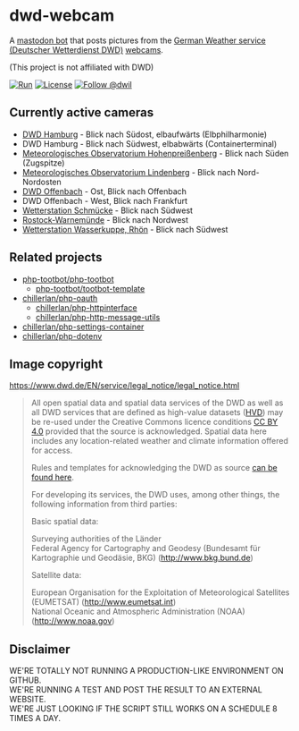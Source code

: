# dwd-webcam

A [mastodon bot][follow] that posts pictures from the [German Weather service (Deutscher Wetterdienst DWD)](https://www.dwd.de/EN/Home/home_node.html) [webcams](https://opendata.dwd.de/weather/webcam/).

(This project is not affiliated with DWD)

[![Run][gh-action-badge]][gh-action]
[![License][license-badge]][license]
[![Follow @dwil][follow-badge]][follow]

[gh-action-badge]: https://img.shields.io/github/actions/workflow/status/php-tootbot/dwd-webcam/run.yml?branch=main&logo=github
[gh-action]: https://github.com/php-tootbot/dwd-webcam/actions/workflows/run.yml?query=branch%3Amain
[license-badge]: https://img.shields.io/badge/license-MIT-green.svg
[license]: https://github.com/php-tootbot/dwil/blob/main/LICENSE-MIT
[follow-badge]: https://img.shields.io/mastodon/follow/110734582408647546?domain=https%3A%2F%2Fbotsin.space&logo=mastodon&style=flat
[follow]: https://botsin.space/@dwd_webcam

## Currently active cameras

- [DWD Hamburg](https://www.google.com/maps/place/DWD+-+Niederlassung+Hamburg/@53.5468447,9.9668499,254m/data=!3m1!1e3!4m6!3m5!1s0x47b18f7321a8fc45:0x3d232af4986f5c89!8m2!3d53.5466613!4d9.9668693!16s%2Fg%2F11b6dpjzvr!5m1!1e4?entry=ttu) - Blick nach Südost, elbaufwärts (Elbphilharmonie)
- DWD Hamburg - Blick nach Südwest, elbabwärts (Containerterminal)
- [Meteorologisches Observatorium Hohenpreißenberg](https://www.google.com/maps/place/Deutscher+Wetterdienst+Meteorologisches+Observatorium/@47.800421,11.0083469,1399m/data=!3m1!1e3!4m10!1m2!2m1!1sMeteorologisches+Observatorium+Hohenprei%C3%9Fenberg!3m6!1s0x479c4bef8a600c37:0x366ece10f684b12c!8m2!3d47.8014781!4d11.0095483!15sCi9NZXRlb3JvbG9naXNjaGVzIE9ic2VydmF0b3JpdW0gSG9oZW5wZWnDn2VuYmVyZ1oxIi9tZXRlb3JvbG9naXNjaGVzIG9ic2VydmF0b3JpdW0gaG9oZW5wZWnDn2VuYmVyZ5IBGHdlYXRoZXJfZm9yZWNhc3Rfc2VydmljZZoBJENoZERTVWhOTUc5blMwVkpRMEZuU1VONWNrbGhaalJSUlJBQuABAA!16s%2Fg%2F120t41mg!5m1!1e4?entry=ttu) - Blick nach Süden (Zugspitze)
- [Meteorologisches Observatorium Lindenberg](https://www.google.com/maps/place/Meteorological+Observatory+Lindenberg/@52.2048045,14.1235898,4681m/data=!3m1!1e3!4m14!1m7!3m6!1s0x47078ca7e525c6bb:0x8d488da2db3ef552!2sMeteorological+Observatory+Lindenberg!8m2!3d52.2095718!4d14.1185483!16s%2Fg%2F122hpc5l!3m5!1s0x47078ca7e525c6bb:0x8d488da2db3ef552!8m2!3d52.2095718!4d14.1185483!16s%2Fg%2F122hpc5l!5m1!1e4?entry=ttu) - Blick nach Nord-Nordosten
- [DWD Offenbach](https://www.google.com/maps/place/Deutscher+Wetterdienst/@50.1019289,8.7429667,4365m/data=!3m1!1e3!4m6!3m5!1s0x47bd0e70c78fb01b:0x6223bc7a43506ad9!8m2!3d50.1026611!4d8.7479084!16s%2Fg%2F1pp2vbj9x!5m1!1e4?entry=ttu) - Ost, Blick nach Offenbach
- DWD Offenbach - West, Blick nach Frankfurt
- [Wetterstation Schmücke](https://www.google.com/maps/search/Wetterstation+Schm%C3%BCcke/@50.6531716,10.7717425,1414m/data=!3m1!1e3!5m1!1e4?entry=ttu) - Blick nach Südwest
- [Rostock-Warnemünde](https://www.google.com/maps/place/Deutscher+Wetterdienst+Ndl.+Rostock/@54.1798279,12.0784804,1086m/data=!3m1!1e3!4m14!1m7!3m6!1s0x47acf8a0eb65ee75:0x42549bc56943e71c!2sDeutscher+Wetterdienst+Ndl.+Rostock!8m2!3d54.1798248!4d12.0810607!16s%2Fg%2F1hc0v92bc!3m5!1s0x47acf8a0eb65ee75:0x42549bc56943e71c!8m2!3d54.1798248!4d12.0810607!16s%2Fg%2F1hc0v92bc!5m1!1e4?entry=ttu) - Blick nach Nordwest
- [Wetterstation Wasserkuppe, Rhön](https://www.google.com/maps/place/Wetterstation/@50.4977716,9.9394841,2360m/data=!3m1!1e3!4m6!3m5!1s0x47a33dda76b071f1:0x87091be68073a43e!8m2!3d50.497106!4d9.9426059!16s%2Fg%2F11h9zdbxgk!5m1!1e4?entry=ttu) - Blick nach Südwest

## Related projects
- [php-tootbot/php-tootbot](https://github.com/php-tootbot/php-tootbot)
	- [php-tootbot/tootbot-template](https://github.com/php-tootbot/tootbot-template)
- [chillerlan/php-oauth](https://github.com/chillerlan/php-oauth)
	- [chillerlan/php-httpinterface](https://github.com/chillerlan/php-httpinterface)
	- [chillerlan/php-http-message-utils](https://github.com/chillerlan/php-http-message-utils)
- [chillerlan/php-settings-container](https://github.com/chillerlan/php-settings-container)
- [chillerlan/php-dotenv](https://github.com/chillerlan/php-dotenv)


## Image copyright

https://www.dwd.de/EN/service/legal_notice/legal_notice.html

> All open spatial data and spatial data services of the DWD as well as all DWD services that are defined as high-value datasets
> ([HVD](https://eur-lex.europa.eu/eli/reg_impl/2023/138/oj)) may be re-used under the Creative Commons licence conditions
> [CC BY 4.0](https://creativecommons.org/licenses/by/4.0/) provided that the source is acknowledged.
> Spatial data here includes any location-related weather and climate information offered for access.
>
> Rules and templates for acknowledging the DWD as source [can be found here](https://www.dwd.de/EN/service/legal_notice/templates_dwd_as_source.html?nn=450678).
>
> For developing its services, the DWD uses, among other things, the following information from third parties:
>
> Basic spatial data:
>
> Surveying authorities of the Länder<br>Federal Agency for Cartography and Geodesy (Bundesamt für Kartographie und Geodäsie, BKG) (http://www.bkg.bund.de)
>
> Satellite data:
>
> European Organisation for the Exploitation of Meteorological Satellites (EUMETSAT) (http://www.eumetsat.int)<br>
> National Oceanic and Atmospheric Administration (NOAA) (http://www.noaa.gov)


## Disclaimer

WE'RE TOTALLY NOT RUNNING A PRODUCTION-LIKE ENVIRONMENT ON GITHUB.<br>
WE'RE RUNNING A TEST AND POST THE RESULT TO AN EXTERNAL WEBSITE.<br>
WE'RE JUST LOOKING IF THE SCRIPT STILL WORKS ON A SCHEDULE 8 TIMES A DAY.
